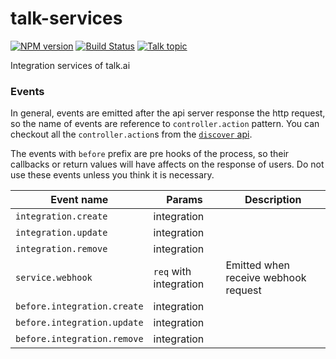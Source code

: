 talk-services
===

[![NPM version][npm-image]][npm-url]
[![Build Status][travis-image]][travis-url]
[![Talk topic][talk-image]][talk-url]

Integration services of talk.ai

### Events

In general, events are emitted after the api server response the http request, so the name of events are reference to `controller.action` pattern. You can checkout all the `controller.action`s from the [`discover` api](https://talk.ai/v1/discover).

The events with `before` prefix are pre hooks of the process, so their callbacks or return values will have affects on the response of users. Do not use these events unless you think it is necessary.

| Event name                   | Params                       | Description                          |
|------------------------------|------------------------------|--------------------------------------|
| `integration.create`         | integration                  |                                      |
| `integration.update`         | integration                  |                                      |
| `integration.remove`         | integration                  |                                      |
| `service.webhook`            | `req` with integration       | Emitted when receive webhook request |
| `before.integration.create`  | integration                  |                                      |
| `before.integration.update`  | integration                  |                                      |
| `before.integration.remove`  | integration                  |                                      |

[npm-url]: https://npmjs.org/package/talk-services
[npm-image]: http://img.shields.io/npm/v/talk-services.svg

[travis-url]: https://travis-ci.org/teambition/talk-services
[travis-image]: http://img.shields.io/travis/teambition/talk-services.svg

[talk-url]: https://guest.talk.ai/rooms/4f5dc4b04w
[talk-image]: https://img.shields.io/talk/t/4f5dc4b04w.svg
